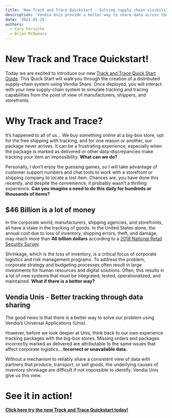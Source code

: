 ```yaml
---
title: 'New Track and Trace Quickstart - Solving supply chain visibility through data sharing with Vendia'
description: 'Vendia Unis provide a better way to share data across the supply chain. This article introduces our new 'Track and Trace' Quickstart which demonstrates how we can manage logistics across multiple parties regardless of their location and technology stack; forming the foundation of a real-world risk-management focused supply chain system.'
date: '2021-01-25'
authors:
  - Cory Forsythe
  - Brian McNamara
---
```


# New Track and Trace Quickstart!
Today we are excited to introduce our new [Track and Trace Quick Start Guide](https://vendia.net/docs/share/quickstart/trackandtrace).  This Quick Start will walk you through the creation of a distributed supply-chain system using Vendia Share.  Once deployed, you will interact with your new supply-chain system to simulate tracking and tracing capabilities from the point of view of manufacturers, shippers, and storefronts. 


# Why Track and Trace?
It’s happened to all of us… We buy something online at a big-box store, opt for the free shipping with tracking, and for one reason or another, our package never arrives. It can be a frustrating experience, especially when the package is marked as delivered or other data-discrepancies make tracking your item an impossibility. **What can we do?**

Personally, I don’t enjoy the guessing games, so I will take advantage of customer support numbers and chat tools to work with a storefront or shipping company to locate a lost item.  Chances are, you have done this recently, and despite the convenience, it probably wasn’t a thrilling experience.  **Can you imagine a need to do this daily for hundreds or thousands of items?**


## $46 Billion is a lot of money  

In the corporate world, manufacturers, shipping agencies, and storefronts, all have a stake in the tracking of goods.  In the United States alone, the annual cost due to loss of inventory, shipping errors, theft, and damage, may reach more than **46 billion dollars** according to a [2018 National Retail Security Survey](https://cdn.nrf.com/sites/default/files/2018-10/NRF-NRSS-Industry-Research-Survey-2018.pdf).

Shrinkage, which is the loss of inventory, is a critical focus of corporate logistics and risk management programs. To address the problem, corporate strategy and budgeting processes often result in large investments for human resources and digital solutions. Often, this results in a lot of new systems that must be integrated, tested, operationalized, and maintained. **What if there is a better way?**



## Vendia Unis - Better tracking through data sharing  

The good news is that there is a better way to solve our problem using Vendia’s Universal Applications (Unis). 

However, before we look deeper at Unis, think back to our own experience tracking packages with the big-box stores.  Missing orders and packages incorrectly marked as delivered are attributable to the same issues that affect corporate logistics… **Incorrect or unavailable data.**

Without a mechanism to reliably share a consistent view of data with partners that produce, transport, or sell goods, the underlying causes of inventory shrinkage are difficult if not impossible to identify.  Vendia Unis give us this view.



# See it in action!  

**[Click here try the new Track and Trace Quickstart today!](https://vendia.net/docs/share/quickstart/trackandtrace)**
